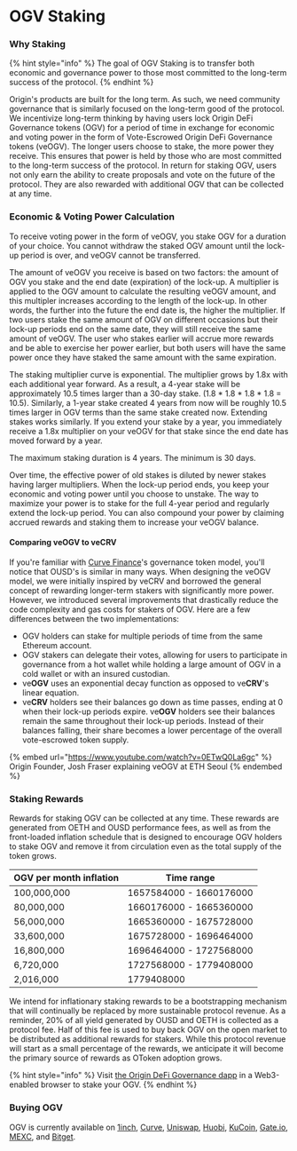 # OGV Staking

### Why Staking

{% hint style="info" %}
The goal of OGV Staking is to transfer both economic and governance power to those most committed to the long-term success of the protocol.
{% endhint %}

Origin's products are built for the long term. As such, we need community governance that is similarly focused on the long-term good of the protocol. We incentivize long-term thinking by having users lock Origin DeFi Governance tokens (OGV) for a period of time in exchange for economic and voting power in the form of Vote-Escrowed Origin DeFi Governance tokens (veOGV). The longer users choose to stake, the more power they receive. This ensures that power is held by those who are most committed to the long-term success of the protocol. In return for staking OGV, users not only earn the ability to create proposals and vote on the future of the protocol. They are also rewarded with additional OGV that can be collected at any time.

### Economic & Voting Power Calculation

To receive voting power in the form of veOGV, you stake OGV for a duration of your choice. You cannot withdraw the staked OGV amount until the lock-up period is over, and veOGV cannot be transferred.

The amount of veOGV you receive is based on two factors: the amount of OGV you stake and the end date (expiration) of the lock-up. A multiplier is applied to the OGV amount to calculate the resulting veOGV amount, and this multipler increases according to the length of the lock-up. In other words, the further into the future the end date is, the higher the multiplier. If two users stake the same amount of OGV on different occasions but their lock-up periods end on the same date, they will still receive the same amount of veOGV. The user who stakes earlier will accrue more rewards and be able to exercise her power earlier, but both users will have the same power once they have staked the same amount with the same expiration.

The staking multiplier curve is exponential. The multiplier grows by 1.8x with each additional year forward. As a result, a 4-year stake will be approximately 10.5 times larger than a 30-day stake. (1.8 \* 1.8 \* 1.8 \* 1.8 = 10.5). Similarly, a 1-year stake created 4 years from now will be roughly 10.5 times larger in OGV terms than the same stake created now. Extending stakes works similarly. If you extend your stake by a year, you immediately receive a 1.8x multiplier on your veOGV for that stake since the end date has moved forward by a year.

The maximum staking duration is 4 years. The minimum is 30 days.

Over time, the effective power of old stakes is diluted by newer stakes having larger multipliers. When the lock-up period ends, you keep your economic and voting power until you choose to unstake. The way to maximize your power is to stake for the full 4-year period and regularly extend the lock-up period. You can also compound your power by claiming accrued rewards and staking them to increase your veOGV balance.

#### Comparing veOGV to veCRV

If you're familiar with [Curve Finance](https://curve.fi)'s governance token model, you'll notice that OUSD's is similar in many ways. When designing the veOGV model, we were initially inspired by veCRV and borrowed the general concept of rewarding longer-term stakers with significantly more power. However, we introduced several improvements that drastically reduce the code complexity and gas costs for stakers of OGV. Here are a few differences between the two implementations:

* OGV holders can stake for multiple periods of time from the same Ethereum account.
* OGV stakers can delegate their votes, allowing for users to participate in governance from a hot wallet while holding a large amount of OGV in a cold wallet or with an insured custodian.
* ve**OGV** uses an exponential decay function as opposed to ve**CRV**'s linear equation.
* ve**CRV** holders see their balances go down as time passes, ending at 0 when their lock-up periods expire. ve**OGV** holders see their balances remain the same throughout their lock-up periods. Instead of their balances falling, their share becomes a lower percentage of the overall vote-escrowed token supply.

{% embed url="https://www.youtube.com/watch?v=0ETwQ0La6gc" %}
Origin Founder, Josh Fraser explaining veOGV at ETH Seoul
{% endembed %}

### Staking Rewards

Rewards for staking OGV can be collected at any time. These rewards are generated from OETH and OUSD performance fees, as well as from the front-loaded inflation schedule that is designed to encourage OGV holders to stake OGV and remove it from circulation even as the total supply of the token grows.

| OGV per month inflation | Time range              |
| ----------------------- | ----------------------- |
| 100,000,000             | 1657584000 - 1660176000 |
| 80,000,000              | 1660176000 - 1665360000 |
| 56,000,000              | 1665360000 - 1675728000 |
| 33,600,000              | 1675728000 - 1696464000 |
| 16,800,000              | 1696464000 - 1727568000 |
| 6,720,000               | 1727568000 - 1779408000 |
| 2,016,000               | 1779408000              |

We intend for inflationary staking rewards to be a bootstrapping mechanism that will continually be replaced by more sustainable protocol revenue. As a reminder, 20% of all yield generated by OUSD and OETH is collected as a protocol fee. Half of this fee is used to buy back OGV on the open market to be distributed as additional rewards for stakers. While this protocol revenue will start as a small percentage of the rewards, we anticipate it will become the primary source of rewards as OToken adoption grows.

{% hint style="info" %}
Visit [the Origin DeFi Governance dapp](https://governance.ousd.com/stake) in a Web3-enabled browser to stake your OGV.
{% endhint %}

### Buying OGV

OGV is currently available on [1inch](https://app.1inch.io/#/1/simple/swap/ETH/OGV), [Curve](https://curve.fi/#/ethereum/pools/factory-crypto-205/swap), [Uniswap](https://app.uniswap.org/#/swap?outputCurrency=0x9c354503C38481a7A7a51629142963F98eCC12D0\&chain=mainnet), [Huobi](https://www.huobi.com/exchange/ogv\_usdt/), [KuCoin](https://www.kucoin.com/trade/OGV-USDT), [Gate.io](https://www.gate.io/trade/OGV\_USDT), [MEXC](https://www.mexc.com/exchange/OGV\_USDT), and [Bitget](https://www.bitget.com/spot/OGVUSDT\_SPBL).
